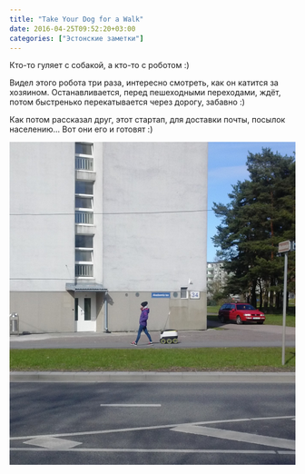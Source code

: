 ```yaml
---
title: "Take Your Dog for a Walk"
date: 2016-04-25T09:52:20+03:00
categories: ["Эстонские заметки"]
---
```


Кто-то гуляет с собакой, а кто-то с роботом :)

<!--more-->

Видел этого робота три раза, интересно смотреть, как он катится за хозяином. Останавливается, перед пешеходными переходами, ждёт, потом быстренько перекатывается через дорогу, забавно :)

Как потом рассказал друг, этот стартап, для доставки почты, посылок населению...
Вот они его и готовят :) 

![Camp](/images/estonia/robodog.jpg "Robodog")
